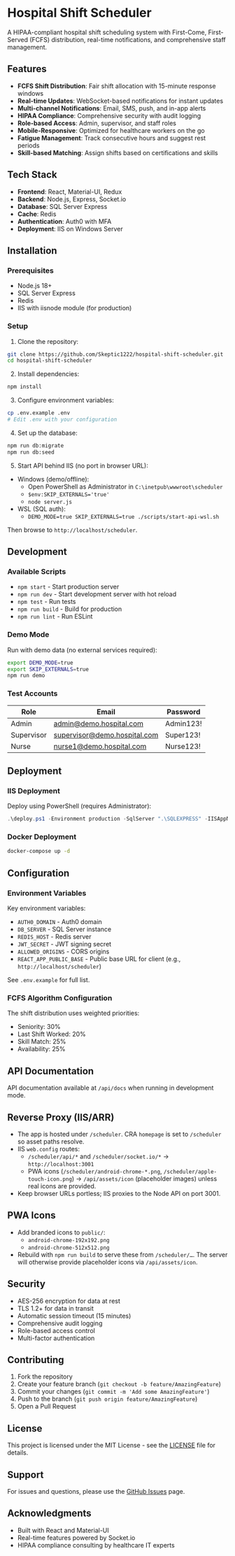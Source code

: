 # Hospital Shift Scheduler

A HIPAA-compliant hospital shift scheduling system with First-Come, First-Served (FCFS) distribution, real-time notifications, and comprehensive staff management.

## Features

- **FCFS Shift Distribution**: Fair shift allocation with 15-minute response windows
- **Real-time Updates**: WebSocket-based notifications for instant updates
- **Multi-channel Notifications**: Email, SMS, push, and in-app alerts
- **HIPAA Compliance**: Comprehensive security with audit logging
- **Role-based Access**: Admin, supervisor, and staff roles
- **Mobile-Responsive**: Optimized for healthcare workers on the go
- **Fatigue Management**: Track consecutive hours and suggest rest periods
- **Skill-based Matching**: Assign shifts based on certifications and skills

## Tech Stack

- **Frontend**: React, Material-UI, Redux
- **Backend**: Node.js, Express, Socket.io
- **Database**: SQL Server Express
- **Cache**: Redis
- **Authentication**: Auth0 with MFA
- **Deployment**: IIS on Windows Server

## Installation

### Prerequisites

- Node.js 18+
- SQL Server Express
- Redis
- IIS with iisnode module (for production)

### Setup

1. Clone the repository:
```bash
git clone https://github.com/Skeptic1222/hospital-shift-scheduler.git
cd hospital-shift-scheduler
```

2. Install dependencies:
```bash
npm install
```

3. Configure environment variables:
```bash
cp .env.example .env
# Edit .env with your configuration
```

4. Set up the database:
```bash
npm run db:migrate
npm run db:seed
```

5. Start API behind IIS (no port in browser URL):
- Windows (demo/offline):
  - Open PowerShell as Administrator in `C:\inetpub\wwwroot\scheduler`
  - `$env:SKIP_EXTERNALS='true'`
  - `node server.js`
- WSL (SQL auth):
  - `DEMO_MODE=true SKIP_EXTERNALS=true ./scripts/start-api-wsl.sh`

Then browse to `http://localhost/scheduler`.

## Development

### Available Scripts

- `npm start` - Start production server
- `npm run dev` - Start development server with hot reload
- `npm test` - Run tests
- `npm run build` - Build for production
- `npm run lint` - Run ESLint

### Demo Mode

Run with demo data (no external services required):
```bash
export DEMO_MODE=true
export SKIP_EXTERNALS=true
npm run demo
```

### Test Accounts

| Role | Email | Password |
|------|-------|----------|
| Admin | admin@demo.hospital.com | Admin123! |
| Supervisor | supervisor@demo.hospital.com | Super123! |
| Nurse | nurse1@demo.hospital.com | Nurse123! |

## Deployment

### IIS Deployment

Deploy using PowerShell (requires Administrator):
```powershell
.\deploy.ps1 -Environment production -SqlServer ".\SQLEXPRESS" -IISAppName "HospitalScheduler" -Port 3001
```

### Docker Deployment

```bash
docker-compose up -d
```

## Configuration

### Environment Variables

Key environment variables:

- `AUTH0_DOMAIN` - Auth0 domain
- `DB_SERVER` - SQL Server instance
- `REDIS_HOST` - Redis server
- `JWT_SECRET` - JWT signing secret
- `ALLOWED_ORIGINS` - CORS origins
- `REACT_APP_PUBLIC_BASE` - Public base URL for client (e.g., `http://localhost/scheduler`)

See `.env.example` for full list.

### FCFS Algorithm Configuration

The shift distribution uses weighted priorities:
- Seniority: 30%
- Last Shift Worked: 20%
- Skill Match: 25%
- Availability: 25%

## API Documentation

API documentation available at `/api/docs` when running in development mode.

## Reverse Proxy (IIS/ARR)
- The app is hosted under `/scheduler`. CRA `homepage` is set to `/scheduler` so asset paths resolve.
- IIS `web.config` routes:
  - `/scheduler/api/*` and `/scheduler/socket.io/*` → `http://localhost:3001`
  - PWA icons (`/scheduler/android-chrome-*.png`, `/scheduler/apple-touch-icon.png`) → `/api/assets/icon` (placeholder images) unless real icons are provided.
- Keep browser URLs portless; IIS proxies to the Node API on port 3001.

## PWA Icons
- Add branded icons to `public/`:
  - `android-chrome-192x192.png`
  - `android-chrome-512x512.png`
- Rebuild with `npm run build` to serve these from `/scheduler/…`. The server will otherwise provide placeholder icons via `/api/assets/icon`.

## Security

- AES-256 encryption for data at rest
- TLS 1.2+ for data in transit
- Automatic session timeout (15 minutes)
- Comprehensive audit logging
- Role-based access control
- Multi-factor authentication

## Contributing

1. Fork the repository
2. Create your feature branch (`git checkout -b feature/AmazingFeature`)
3. Commit your changes (`git commit -m 'Add some AmazingFeature'`)
4. Push to the branch (`git push origin feature/AmazingFeature`)
5. Open a Pull Request

## License

This project is licensed under the MIT License - see the [LICENSE](LICENSE) file for details.

## Support

For issues and questions, please use the [GitHub Issues](https://github.com/Skeptic1222/hospital-shift-scheduler/issues) page.

## Acknowledgments

- Built with React and Material-UI
- Real-time features powered by Socket.io
- HIPAA compliance consulting by healthcare IT experts
